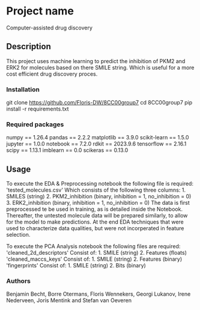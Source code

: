# Project name
Computer-assisted drug discovery

## Description
This project uses machine learning to predict the inhibition of PKM2 and ERK2 for molecules based on there SMILE string.
Which is useful for a more cost efficient drug discovery proces.

### Installation
git clone https://github.com/Floris-DW/8CC00group7
cd 8CC00group7
pip install -r requirements.txt

### Required packages
numpy == 1.26.4
pandas == 2.2.2
matplotlib == 3.9.0
scikit-learn == 1.5.0
jupyter == 1.0.0
notebook == 7.2.0
rdkit == 2023.9.6
tensorflow == 2.16.1
scipy == 1.13.1
imblearn == 0.0
scikeras == 0.13.0

## Usage
To execute the EDA & Preprocessing notebook the following file is required:
    'tested_molecules.csv'
    Which consists of the following three columns:
    1. SMILES (string)
    2. PKM2_inhibition (binary, inhibition = 1, no_inhibition = 0)
    3. ERK2_inhibition (binary, inhibition = 1, no_inhibition = 0)
The data is first preprocessed te be used in training, as is detailed inside the Notebook. Thereafter, the untested molecule data will be prepared similarly, to allow for the model to make predictions. At the end EDA techniques that were used to characterize data qualities, but were not incorperated in feature selection.
    
To execute the PCA Analysis notebook the following files are required:
    'cleaned_2d_descriptors'
    Consist of:
        1. SMILE (string)
        2. Features (floats)
    'cleaned_maccs_keys'
    Consist of:
        1. SMILE (string)
        2. Features (binary)
    'fingerprints'
    Consist of:
        1. SMILE (string)
        2. Bits (binary)

### Authors
Benjamin Becht,
Borre Otermans,
Floris Wennekers,
Georgi Lukanov,
Irene Nederveen,
Joris Mentink and
Stefan van Oeveren
